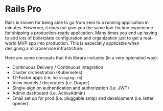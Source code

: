 # Rails Pro
Rails is known for being able to go from zero to a running application in minutes. Howerver, it does not give you the same low-friction experience for shipping a production-ready application. Many times you end up having to add lots of boilerplate configuration and organization just to get a real-world MVP app into production. This is especially applicable when designing a microservice infrastrcture.

Here are some concepts that this library includes (in a very opionated way):
- Continuous Delivery / Continuous Integration
- Cluster orchestration (Kubernetes)
- 12-Factor apps (i.e. no `staging.rb`)
- View models / decorators (i.e. Draper)
- Single-sign on authentication and authorization (i.e. JWT)
- Admin dashboard (i.e. ActiveAdmin)
- Email set up for prod (i.e. pluggable smtp) and development (i.e. letter opener)
